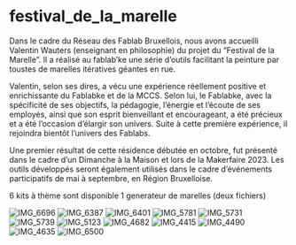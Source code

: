 # festival_de_la_marelle
Dans le cadre du Réseau des Fablab Bruxellois, nous avons accueilli Valentin Wauters (enseignant en philosophie) du projet du “Festival de la Marelle”. Il a réalisé au fablab’ke une série d’outils facilitant la peinture par toustes de marelles itératives géantes en rue. 

Valentin, selon ses dires, a vécu une expérience réellement positive et enrichissante du Fablabke et de la MCCS. Selon lui, le Fablabke, avec la spécificité de ses objectifs, la pédagogie, l’énergie et l’écoute de ses employés, ainsi que son esprit bienveillant et encourageant, a été précieux et a été l’occasion d’élargir son univers. Suite à cette première expérience, il rejoindra bientôt l’univers des Fablabs. 

Une premier résultat de cette résidence débutée en octobre, fut présenté dans le cadre d’un Dimanche à la Maison et lors de la Makerfaire 2023. Les outils développés seront également utilisés dans le cadre d’événements participatifs de mai à septembre, en Région Bruxelloise.

6 kits à thème sont disponible 
1 generateur de marelles (deux fichiers)

![IMG_6696](https://github.com/fablabke/festival_des_marelles/assets/21321409/a8f5a2a0-020b-486f-aafd-9ffe413dc8d6)
![IMG_6387](https://github.com/fablabke/festival_des_marelles/assets/21321409/f3c7af6f-dccc-4366-8d48-a828a2e6259a)
![IMG_6401](https://github.com/fablabke/festival_des_marelles/assets/21321409/d166aaed-2d1e-4b49-b658-9ba6357f8d3a)
![IMG_5781](https://github.com/fablabke/festival_des_marelles/assets/21321409/b72f0d49-f1ac-4822-b550-7358375af080)
![IMG_5731](https://github.com/fablabke/festival_des_marelles/assets/21321409/c41a447c-2d83-4e6d-88df-ab6097ae6f4d)
![IMG_5739](https://github.com/fablabke/festival_des_marelles/assets/21321409/9d2853ee-6eae-44e6-a23d-355adae1a8c6)
![IMG_5123](https://github.com/fablabke/festival_des_marelles/assets/21321409/7b2eb0b7-b36a-494d-82ee-d6be6a1e63c2)
![IMG_4682](https://github.com/fablabke/festival_des_marelles/assets/21321409/91ccb4b1-6c69-40f4-84cb-1f2e1d3ed5a2)
![IMG_4415](https://github.com/fablabke/festival_des_marelles/assets/21321409/c99b360a-c27d-4fe5-98fa-6b1a24bef28b)
![IMG_4490](https://github.com/fablabke/festival_des_marelles/assets/21321409/d21b046d-4c31-4191-a0c6-5ef9d0988355)
![IMG_4635](https://github.com/fablabke/festival_des_marelles/assets/21321409/8b8f2475-c7bd-40db-b3d9-95ecf4cab4d8)
![IMG_6500](https://github.com/fablabke/festival_des_marelles/assets/21321409/6a916166-b18f-4e26-a161-662096cc94b7)
